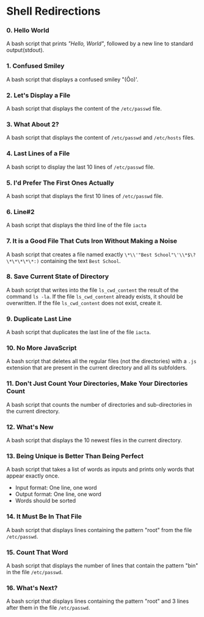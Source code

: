 # Shell Redirections

### 0. Hello World
A bash script that prints *"Hello, World"*, followed by a new line to standard output(stdout).

### 1. Confused Smiley
A bash script that displays a confused smiley "(Ôo)'.

### 2. Let's Display a File
A bash script that displays the content of the `/etc/passwd` file.

### 3. What About 2?
A bash script that displays the content of `/etc/passwd` and `/etc/hosts` files.

### 4. Last Lines of a File
A bash script to display the last 10 lines of `/etc/passwd` file.

### 5. I'd Prefer The First Ones Actually
A bash script that displays the first 10 lines of `/etc/passwd` file.

### 6. Line#2
A bash script that displays the third line of the file `iacta`

### 7. It is a Good File That Cuts Iron Without Making a Noise
A bash script that creates a file named exactly `\*\\'"Best School"\'\\*$\?\*\*\*\*\*:)` containing the text `Best School`.

### 8. Save Current State of Directory
A bash script that writes into the file `ls_cwd_content` the result of the command `ls -la`. If the file `ls_cwd_content` already exists, it should be overwritten. If the file `ls_cwd_content` does not exist, create it.

### 9. Duplicate Last Line
A bash script that duplicates the last line of the file `iacta`.

### 10. No More JavaScript
A bash script that deletes all the regular files (not the directories) with a `.js` extension that are present in the current directory and all its subfolders.

### 11. Don't Just Count Your Directories, Make Your Directories Count
A bash script that counts the number of directories and sub-directories in the current directory.

### 12. What's New
A bash script that displays the 10 newest files in the current directory.

### 13. Being Unique is Better Than Being Perfect
A bash script that takes a list of words as inputs and prints only words that appear exactly once.
- Input format: One line, one word
- Output format: One line, one word
- Words should be sorted 

### 14. It Must Be In That File
A bash script that displays lines containing the pattern "root" from the file `/etc/passwd`.

### 15. Count That Word
A bash script that displays the number of lines that contain the pattern "bin" in the file `/etc/passwd`.

### 16. What's Next?
A bash script that displays lines containing the pattern "root" and 3 lines after them in the file `/etc/passwd`.

